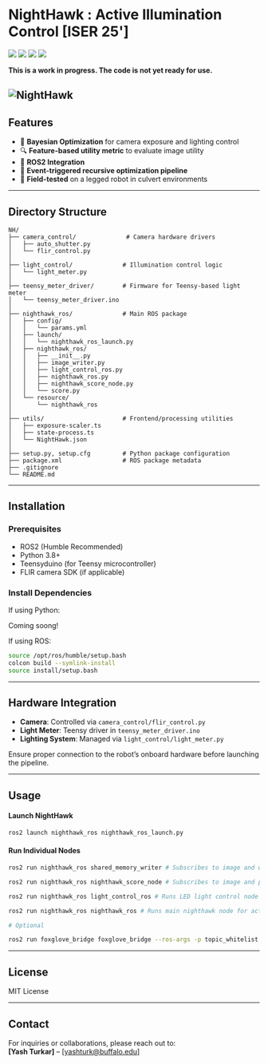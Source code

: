 # NightHawk : Active Illumination Control [ISER 25']

<div align="left">
    <a href="https://github.com/droneslab/NH"><img src="https://img.shields.io/badge/ROS2-Humble-blue" /></a>
    <a href="https://github.com/droneslab/NH"><img src="https://img.shields.io/badge/Linux-FCC624?logo=linux&logoColor=black" /></a>
    <a href="https://arxiv.org/abs/"><img src="https://img.shields.io/badge/arXiv-b33737?logo=arXiv" /></a>
    <a href="https://droneslab.github.io/NH"><img src="https://img.shields.io/badge/Project-Page-blue" /></a>
</div>


**This is a work in progress. The code is not yet ready for use.**

![NightHawk](./NH-Implx.png)
---

## Features

- 🎯 **Bayesian Optimization** for camera exposure and lighting control  
- 🔍 **Feature-based utility metric** to evaluate image utility  
- 🤖 **ROS2 Integration**  
- 🧠 **Event-triggered recursive optimization pipeline**  
- 🧪 **Field-tested** on a legged robot in culvert environments  


---

## Directory Structure

```
NH/
├── camera_control/              # Camera hardware drivers
│   ├── auto_shutter.py
│   └── flir_control.py
│
├── light_control/              # Illumination control logic
│   └── light_meter.py
│
├── teensy_meter_driver/        # Firmware for Teensy-based light meter
│   └── teensy_meter_driver.ino
│
├── nighthawk_ros/              # Main ROS package
│   ├── config/
│   │   └── params.yml
│   ├── launch/
│   │   └── nighthawk_ros_launch.py
│   ├── nighthawk_ros/
│   │   ├── __init__.py
│   │   ├── image_writer.py
│   │   ├── light_control_ros.py
│   │   ├── nighthawk_ros.py
│   │   ├── nighthawk_score_node.py
│   │   └── score.py
│   └── resource/
│       └── nighthawk_ros
│
├── utils/                      # Frontend/processing utilities
│   ├── exposure-scaler.ts
│   ├── state-process.ts
│   └── NightHawk.json
│
├── setup.py, setup.cfg         # Python package configuration
├── package.xml                 # ROS package metadata
├── .gitignore
└── README.md
```

---

## Installation

### Prerequisites

- ROS2 (Humble Recommended)
- Python 3.8+  
- Teensyduino (for Teensy microcontroller)  
- FLIR camera SDK (if applicable)

### Install Dependencies

If using Python:

Coming soong!

<!-- ```bash
cd NH
pip install -e .
``` -->

If using ROS:


```bash
source /opt/ros/humble/setup.bash
colcon build --symlink-install
source install/setup.bash
```

---

## Hardware Integration

- **Camera**: Controlled via `camera_control/flir_control.py`  
- **Light Meter**: Teensy driver in `teensy_meter_driver.ino`  
- **Lighting System**: Managed via `light_control/light_meter.py`  

Ensure proper connection to the robot’s onboard hardware before launching the pipeline.

---

## Usage

#### Launch NightHawk

```bash
ros2 launch nighthawk_ros nighthawk_ros_launch.py
```

#### Run Individual Nodes

```bash
ros2 run nighthawk_ros shared_memory_writer # Subscribes to image and writes to shared memory

ros2 run nighthawk_ros nighthawk_score_node # Subscribes to image and publishes Mfeat score (based on R2D2)

ros2 run nighthawk_ros light_control_ros # Runs LED light control node

ros2 run nighthawk_ros nighthawk_ros # Runs main nighthawk node for active illumination control

# Optional 

ros2 run foxglove_bridge foxglove_bridge --ros-args -p topic_whitelist:='["/flir_camera/image_raw", "/flir_camera/meta", "/led_driver/value", "/light_control_ros/transition_event", "/nighthawk/optimal", "/nighthawk/score", "/nighthawk/state", "/parameter_events", "/rosout"]' # Foxglove visualization

```

<!-- ### Run Optimizer Standalone

```bash
python nighthawk_ros/nighthawk_ros.py
``` -->

---



## License

MIT License

---

## Contact

For inquiries or collaborations, please reach out to:  
**[Yash Turkar]** – [yashturk@buffalo.edu]
